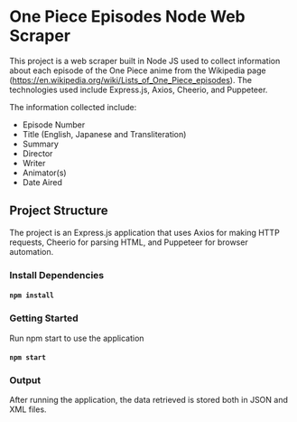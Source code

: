 # One Piece Episodes Node Web Scraper

This project is a web scraper built in Node JS used to collect information about each episode of the One Piece anime from the Wikipedia page (https://en.wikipedia.org/wiki/Lists_of_One_Piece_episodes). The technologies used include Express.js, Axios, Cheerio, and Puppeteer.

The information collected include:

- Episode Number
- Title (English, Japanese and Transliteration)
- Summary
- Director
- Writer
- Animator(s)
- Date Aired

## Project Structure

The project is an Express.js application that uses Axios for making HTTP requests, Cheerio for parsing HTML, and Puppeteer for browser automation.

### Install Dependencies

#### `npm install`

### Getting Started

Run npm start to use the application

#### `npm start`

### Output

After running the application, the data retrieved is stored both in JSON and XML files.